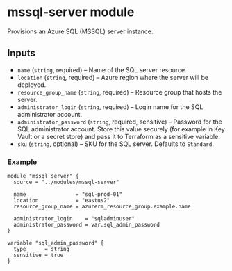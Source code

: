 # mssql-server module

Provisions an Azure SQL (MSSQL) server instance.

## Inputs

- `name` (`string`, required) – Name of the SQL server resource.
- `location` (`string`, required) – Azure region where the server will be deployed.
- `resource_group_name` (`string`, required) – Resource group that hosts the server.
- `administrator_login` (`string`, required) – Login name for the SQL administrator account.
- `administrator_password` (`string`, required, sensitive) – Password for the SQL administrator account. Store this value securely (for example in Key Vault or a secret store) and pass it to Terraform as a sensitive variable.
- `sku` (`string`, optional) – SKU for the SQL server. Defaults to `Standard`.

### Example

```hcl
module "mssql_server" {
  source = "../modules/mssql-server"

  name                = "sql-prod-01"
  location            = "eastus2"
  resource_group_name = azurerm_resource_group.example.name

  administrator_login    = "sqladminuser"
  administrator_password = var.sql_admin_password
}

variable "sql_admin_password" {
  type      = string
  sensitive = true
}
```
